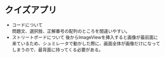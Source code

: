# クイズアプリ
- コードについて  
 問題文、選択肢、正解番号の配列のところを間違いやすい。  
- ストリートボードについて
 後からImageViewを挿入すると画像が最前面に来ているため、シュミレータで動かした際に、画面全体が画像だけになってしまうので、最背面に持ってくる必要がある。
